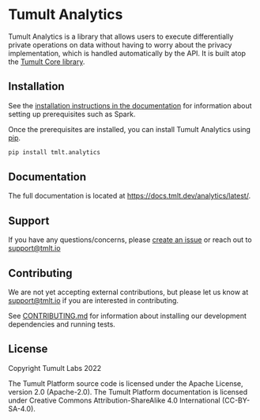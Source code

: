 # Tumult Analytics

Tumult Analytics is a library that allows users to execute differentially private operations on
data without having to worry about the privacy implementation, which is handled
automatically by the API. It is built atop the [Tumult Core library](https://gitlab.com/tumult-labs/core).

## Installation

See the [installation instructions in the documentation](https://docs.tmlt.dev/analytics/latest/installation.html#prerequisites)
for information about setting up prerequisites such as Spark.

Once the prerequisites are installed, you can install Tumult Analytics using [pip](https://pypi.org/project.pip).

```bash
pip install tmlt.analytics
```

## Documentation

The full documentation is located at https://docs.tmlt.dev/analytics/latest/.

## Support

If you have any questions/concerns, please [create an issue](https://gitlab.com/tumult-labs/analytics/-/issues) or reach out to [support@tmlt.io](mailto:support@tmlt.io)

## Contributing

We are not yet accepting external contributions, but please let us know at [support@tmlt.io](mailto:support@tmlt.io) if you are interested in contributing.

See [CONTRIBUTING.md](CONTRIBUTING.md) for information about installing our development dependencies and running tests.

## License

Copyright Tumult Labs 2022

The Tumult Platform source code is licensed under the Apache License, version 2.0 (Apache-2.0).
The Tumult Platform documentation is licensed under
Creative Commons Attribution-ShareAlike 4.0 International (CC-BY-SA-4.0).
